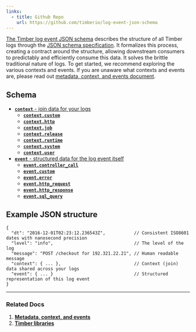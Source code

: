 ```yaml
---
links:
  - title: Github Repo
    url: https://github.com/timberio/log-event-json-schema
---
```

[The Timber log event JSON schema](https://github.com/timberio/log-event-json-schema) describes the structure of all Timber logs through the [JSON schema specification](http://json-schema.org/). It formalizes this process, creating a contract around the structure, allowing downstream consumers to predictably and efficiently consume this data. It solves the brittle traditional nature of logs. To get started, we recommend exploring the various contexts and events. If you are unaware what contexts and events are, please read out [metadata, context, and events document](/timber-concepts/metadata-context-and-events).

## Schema

* [**`context`** - join data for your logs](context)
  * [**`context.custom`**](context/custom)
  * [**`context.http`**](context/http)
  * [**`context.job`**](context/job)
  * [**`context.release`**](context/release)
  * [**`context.runtime`**](context/runtime)
  * [**`context.system`**](context/system)
  * [**`context.user`**](context/user)
* [**`event`** - structured data for the log event itself](events)
  * [**`event.controller_call`**](events/controller-call)
  * [**`event.custom`**](events/custom)
  * [**`event.error`**](events/error)
  * [**`event.http_request`**](events/http-request)
  * [**`event.http_response`**](events/http-response)
  * [**`event.sql_query`**](events/sql-query)


## Example JSON structure

```
{
  "dt": "2016-12-01T02:23:12.236543Z",           // Consistent ISO8601 dates with nanosecond precision
  "level": "info",                               // The level of the log
  "message": "POST /checkout for 192.321.22.21", // Human readable message
  "context": { ... },                            // Context (join) data shared across your logs
  "event": { ... }                               // Structured representation of this log event
}
```

---

### Related Docs

1. [**Metadata, context, and events**](/timber-concepts/metadata-context-and-events)
2. [**Timber libraries**](/timber-for-languages)
